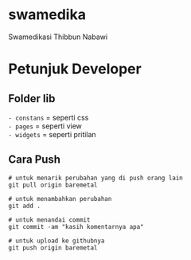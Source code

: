 # swamedika

Swamedikasi Thibbun Nabawi


# Petunjuk Developer

## Folder lib

`- constans` = seperti css <br>
`- pages` = seperti view <br>
`- widgets` = seperti pritilan

## Cara Push
```git
# untuk menarik perubahan yang di push orang lain
git pull origin baremetal

# untuk menambahkan perubahan
git add .

# untuk menandai commit
git commit -am "kasih komentarnya apa"

# untuk upload ke githubnya
git push origin baremetal
```
